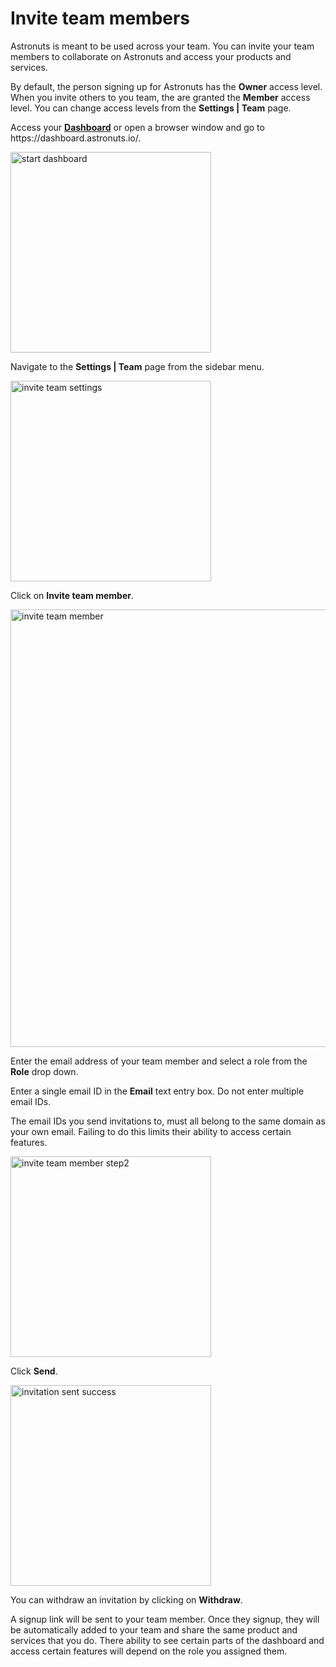 # Invite team members


Astronuts is meant to be used across your team.
You can invite your team members to collaborate on Astronuts and access your products and services.

<tip>
    <p>
        By default, the person signing up for Astronuts has the <b>Owner</b> access level.
        When you invite others to you team, the are granted the <b>Member</b> access level.
        You can change access levels from the <b>Settings | Team</b> page.
    </p>
</tip>


<procedure title="Invite your team members" id="invite-team-members">
    <step>
        <p>Access your <a href="https://dashboard.astronuts.io/"><b>Dashboard</b></a> or open a browser window and go to https://dashboard.astronuts.io/.</p>
    <img src="account-dashboard.png" alt="start dashboard" border-effect="line" width="321" thumbnail="true"/>
    </step>
    <step>
        <p>Navigate to the <b>Settings | Team</b> page from the sidebar menu.</p>
        <img src="invite-team.png" alt="invite team settings" border-effect="line" width="321" thumbnail="true"/>
    </step>
    <step>
        <p>Click on <b>Invite team member</b>.</p>
        <img src="invite-team-member-step.png" alt="invite team member" border-effect="line" width="700" thumbnail="false"/>
    </step>
    <step>
        <p>Enter the email address of your team member and select a role from the <b>Role</b> drop down.</p>
        <tip>
            <p>
                Enter a single email ID in the <b>Email</b> text entry box. Do not enter multiple email IDs.
            </p>
           <p>
                The email IDs you send invitations to, must all belong to the same domain as your own email.
                Failing to do this limits their ability to access certain features.
            </p>
        </tip>
        <img src="invite-team-member-step2.png" alt="invite team member step2" border-effect="line" width="321" thumbnail="true"/>
    </step>
    <step>
        <p>Click <b>Send</b>.</p>
        <img src="invitation-sent.png" alt="invitation sent success" border-effect="line" width="321" thumbnail="true"/>
        <tip>
            <p>
                You can withdraw an invitation by clicking on <b>Withdraw</b>.
            </p>
            <p>
                A signup link will be sent to your team member.
                Once they signup,
                they will be automatically added to your team and share the same product and services that you do.
                There ability to see certain parts of the dashboard
                and access certain features will depend on the role you assigned them.
            </p>
        </tip>
    </step>
</procedure>